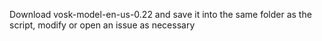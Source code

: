 Download vosk-model-en-us-0.22 and save it into the same folder as the script, modify or open an issue as necessary
